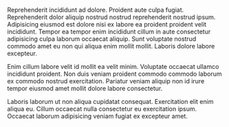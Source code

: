 Reprehenderit incididunt ad dolore. Proident aute culpa fugiat. Reprehenderit dolor aliquip nostrud nostrud reprehenderit nostrud ipsum. Adipisicing eiusmod est dolore nisi ex labore ea proident proident velit incididunt. Tempor ea tempor enim incididunt cillum in aute consectetur adipisicing culpa laborum occaecat aliquip. Sunt voluptate nostrud commodo amet eu non qui aliqua enim mollit mollit. Laboris dolore labore excepteur.

Enim cillum labore velit id mollit ea velit minim. Voluptate occaecat ullamco incididunt proident. Non duis veniam proident commodo commodo laborum ex commodo nostrud exercitation. Pariatur veniam aliquip non id irure tempor eiusmod amet mollit dolore labore consectetur.

Laboris laborum ut non aliqua cupidatat consequat. Exercitation elit enim aliqua eu. Cillum occaecat nulla consectetur eu exercitation ipsum. Occaecat laborum adipisicing veniam fugiat ex excepteur amet.